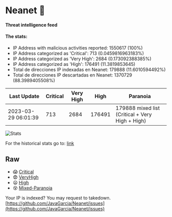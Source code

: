 # Neanet :hocho:
#### Threat intelligence feed
#### The stats:

- IP Address with malicious activities reported: 1550617 (100%)
- IP Address categorized as 'Critical':  713 (0.0459816963183%)
- IP Address categorized as 'Very High':  2684 (0.173092388385%)
- IP Address categorized as 'High':  176491 (11.3819853645)
- Total de direcciones IP indexadas en Neanet:  179888 (11.6010594492%)
- Total de direcciones IP descartadas en Neanet:  1370729 (88.3989405508%)

| Last Update | Critical | Very High | High | Paranoia |
| --- | --- | --- | --- | --- |
| 2023-03-29 06:01:39 | 713 | 2684 | 176491 | 179888 mixed list (Critical + Very High + High)|

![Stats](https://docs.google.com/spreadsheets/d/e/2PACX-1vSnaNMIXVabIpDJjufMlzH7poXnshF3mgd8Is1g9ytUEzVsP5my4Trn8f-xkoLLQ38xpL3HtmUexLo6/pubchart?oid=501124687&format=image)

For the historical stats go to: [link](/stats.csv)
## Raw
- :scream: [Critical](https://raw.githubusercontent.com/JavaGarcia/Neanet/master/blacklists/neanet_critical.txt)
- :fearful: [VeryHigh](https://raw.githubusercontent.com/JavaGarcia/Neanet/master/blacklists/neanet_veryHigh.txtt)
- :frowning: [High](https://raw.githubusercontent.com/JavaGarcia/Neanet/master/blacklists/neanet_high.txt)
- :dizzy_face: [Mixed-Paranoia](https://raw.githubusercontent.com/JavaGarcia/Neanet/master/blacklists/neanet_all.txt)


Your IP is indexed? You may request to takedown. [https://github.com/JavaGarcia/Neanet/issues](https://github.com/JavaGarcia/Neanet/issues)

























































































































































































































































































































































































































































































































































































































































































































































































































































































































































































































































































































































































































































































































































































































































































































































































































































































































































































































































































































































































































































































































































































































































































































































































































































































































































































































































































































































































































































































































































































































































































































































































































































































































































































































































































































































































































































































































































































































































































































































































































































































































































































































































































































































































































































































































































































































































































































































































































































































































































































































































































































































































































































































































































































































































































































































































































































































































































































































































































































































































































































































































































































































































































































































































































































































































































































































































































































































































































































































































































































































































































































































































































































































































































































































































































































































































































































































































































































































































































































































































































































































































































































































































































































































































































































































































































































































































































































































































































































































































































































































































































































































































































































































































































































































































































































































































































































































































































































































































































































































































































































































































































































































































































































































































































